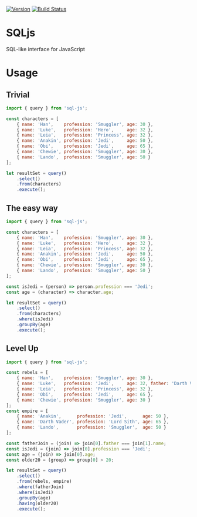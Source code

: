 [![Version](https://img.shields.io/badge/Version-0.0.1-blue.svg)](https://img.shields.io/badge/Version-0.0.1-blue.svg)
[![Build Status](https://travis-ci.org/alex030293/sqljs.svg?branch=master)](https://travis-ci.org/alex030293/sqljs)

# SQLjs
SQL-like interface for JavaScript

# Usage

## Trivial

```javascript
import { query } from 'sql-js';

const characters = [
    { name: 'Han',    profession: 'Smuggler', age: 30 },
    { name: 'Luke',   profession: 'Hero',     age: 32 },
    { name: 'Leia',   profession: 'Princess', age: 32 },
    { name: 'Anakin', profession: 'Jedi',     age: 50 },
    { name: 'Obi',    profession: 'Jedi',     age: 65 },
    { name: 'Chewie', profession: 'Smuggler', age: 30 },
    { name: 'Lando',  profession: 'Smuggler', age: 50 }
];

let resultSet = query()
    .select()
    .from(characters)
    .execute();
```


## The easy way

```javascript
import { query } from 'sql-js';

const characters = [
    { name: 'Han',    profession: 'Smuggler', age: 30 },
    { name: 'Luke',   profession: 'Hero',     age: 32 },
    { name: 'Leia',   profession: 'Princess', age: 32 },
    { name: 'Anakin', profession: 'Jedi',     age: 50 },
    { name: 'Obi',    profession: 'Jedi',     age: 65 },
    { name: 'Chewie', profession: 'Smuggler', age: 30 },
    { name: 'Lando',  profession: 'Smuggler', age: 50 }
];

const isJedi = (person) => person.profession === 'Jedi';
const age = (character) => character.age;

let resultSet = query()
    .select()
    .from(characters)
    .where(isJedi)
    .groupBy(age)
    .execute();
```

## Level Up

```javascript
import { query } from 'sql-js';

const rebels = [
    { name: 'Han',    profession: 'Smuggler', age: 30 },
    { name: 'Luke',   profession: 'Jedi',     age: 32, father: 'Darth Vader' },
    { name: 'Leia',   profession: 'Princess', age: 32 },
    { name: 'Obi',    profession: 'Jedi',     age: 65 },
    { name: 'Chewie', profession: 'Smuggler', age: 30 }
];
const empire = [
    { name: 'Anakin',      profession: 'Jedi',      age: 50 },
    { name: 'Darth Vader', profession: 'Lord Sith', age: 65 },
    { name: 'Lando',       profession: 'Smuggler',  age: 50 }
];

const fatherJoin = (join) => join[0].father === join[1].name;
const isJedi = (join) => join[0].profession === 'Jedi';
const age = (join) => join[0].age;
const older20 = (group) => group[0] > 20;

let resultSet = query()
    .select()
    .from(rebels, empire)
    .where(fatherJoin)
    .where(isJedi)
    .groupBy(age)
    .having(older20)
    .execute();
```
